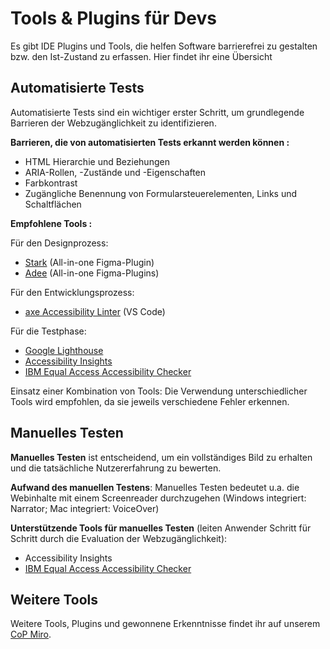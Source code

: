 
# Tools & Plugins für Devs
Es gibt IDE Plugins und Tools, die helfen Software barrierefrei zu gestalten bzw. den Ist-Zustand zu erfassen. Hier findet ihr eine Übersicht

## Automatisierte Tests
 
 Automatisierte Tests sind ein wichtiger erster Schritt, um grundlegende Barrieren der Webzugänglichkeit zu identifizieren.
 
**Barrieren, die von automatisierten Tests erkannt werden können :**
- HTML Hierarchie und Beziehungen
- ARIA-Rollen, -Zustände und -Eigenschaften
- Farbkontrast
- Zugängliche Benennung von Formularsteuerelementen, Links und Schaltflächen
 
**Empfohlene Tools :**

Für den Designprozess:
- [Stark](https://www.figma.com/community/plugin/732603254453395948/stark-contrast-accessibility-checker) (All-in-one Figma-Plugin)
- [Adee](https://www.figma.com/community/plugin/931280467863251825/adee-comprehensive-accessibility-tool) (All-in-one Figma-Plugins)

Für den Entwicklungsprozess:
- [axe Accessibility Linter](https://marketplace.visualstudio.com/items?itemName=deque-systems.vscode-axe-linter) (VS Code)

Für die Testphase:
- [Google Lighthouse](https://chromewebstore.google.com/detail/lighthouse/blipmdconlkpinefehnmjammfjpmpbjk?hl=de)
- [Accessibility Insights](https://accessibilityinsights.io/)
- [IBM Equal Access Accessibility Checker](https://chromewebstore.google.com/detail/ibm-equal-access-accessib/lkcagbfjnkomcinoddgooolagloogehp)
 
Einsatz einer Kombination von Tools: Die Verwendung unterschiedlicher Tools wird empfohlen, da sie jeweils verschiedene Fehler erkennen.
 
## Manuelles Testen
 
**Manuelles Testen** ist entscheidend, um ein vollständiges Bild zu erhalten und die tatsächliche Nutzererfahrung zu bewerten.
 
**Aufwand des manuellen Testens**: Manuelles Testen bedeutet u.a. die Webinhalte mit einem Screenreader durchzugehen (Windows integriert: Narrator; Mac integriert: VoiceOver)
 
**Unterstützende Tools für manuelles Testen** (leiten Anwender Schritt für Schritt durch die Evaluation der Webzugänglichkeit):
- Accessibility Insights
- [IBM Equal Access Accessibility Checker](https://chromewebstore.google.com/detail/ibm-equal-access-accessib/lkcagbfjnkomcinoddgooolagloogehp)
 
## Weitere Tools

Weitere Tools, Plugins und gewonnene Erkenntnisse findet ihr auf unserem [CoP Miro](https://miro.com/app/board/uXjVL5Q93eo=/?moveToWidget=3458764614483065402&cot=14).
